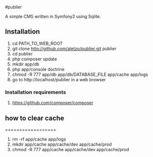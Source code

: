#publier

A simple CMS written in Symfony2 using Sqlite.



## Installation

1. cd PATH_TO_WEB_ROOT
2. git clone http://github.com/aletzo/publier.git publier
3. cd publier
4. php composer update
5. mkdir app/db
6. php app/console doctrine
7. chmod -R 777 app/db app/db/DATABASE_FILE app/cache app/logs
8. go to http://localhost/publier in a web browser

### Installation requirements

1. https://github.com/composer/composer


## how to clear cache
==================

1. rm -rf app/cache app/logs
2. mkdir app/cache app/cache/dev app/cache/prod
3. chmod -R 777 app/cache app/cache/dev app/cache/prod

